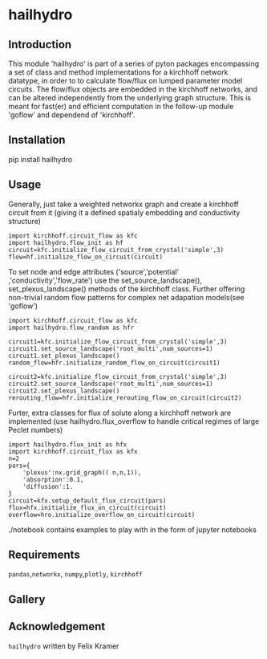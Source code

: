 # hailhydro
##  Introduction
This module 'hailhydro' is part of a series of pyton packages encompassing a set of class and method implementations for a kirchhoff network datatype, in order to to calculate flow/flux on lumped parameter model circuits. The flow/flux objects are embedded in the kirchhoff networks, and can be altered independently from the underlying graph structure. This is meant for fast(er) and efficient computation in the follow-up module 'goflow' and dependend of 'kirchhoff'.


##  Installation
pip install hailhydro

##  Usage

Generally, just take a weighted networkx graph and create a kirchhoff circuit from it (giving it a defined spatialy embedding and conductivity structure)
```
import kirchhoff.circuit_flow as kfc
import hailhydro.flow_init as hf
circuit=kfc.initialize_flow_circuit_from_crystal('simple',3)
flow=hf.initialize_flow_on_circuit(circuit)

```
To set node and edge attributes ('source','potential' ,'conductivity','flow_rate') use the set_source_landscape(), set_plexus_landscape() methods of the kirchhoff class. Further offering non-trivial random flow patterns for complex net adapation models(see 'goflow')
```
import kirchhoff.circuit_flow as kfc
import hailhydro.flow_random as hfr

circuit1=kfc.initialize_flow_circuit_from_crystal('simple',3)
circuit1.set_source_landscape('root_multi',num_sources=1)
circuit1.set_plexus_landscape()
random_flow=hfr.initialize_random_flow_on_circuit(circuit1)

circuit2=kfc.initialize_flow_circuit_from_crystal('simple',3)
circuit2.set_source_landscape('root_multi',num_sources=1)
circuit2.set_plexus_landscape()
rerouting_flow=hfr.initialize_rerouting_flow_on_circuit(circuit2)
```
Furter, extra classes for flux of solute along a kirchhoff network are implemented (use hailhydro.flux_overflow to handle critical regimes of large Peclet numbers) 
```
import hailhydro.flux_init as hfx
import kirchhoff.circuit_flux as kfx
n=2
pars={
    'plexus':nx.grid_graph(( n,n,1)),
    'absorption':0.1,
    'diffusion':1.
}
circuit=kfx.setup_default_flux_circuit(pars)
flux=hfx.initialize_flux_on_circuit(circuit)
overflow=hro.initialize_overflow_on_circuit(circuit)
```
./notebook contains examples to play with in the form of jupyter notebooks
##  Requirements
``` pandas ```,``` networkx ```, ``` numpy ```,```plotly```, ```kirchhoff```

##  Gallery

## Acknowledgement
```hailhydro``` written by Felix Kramer
